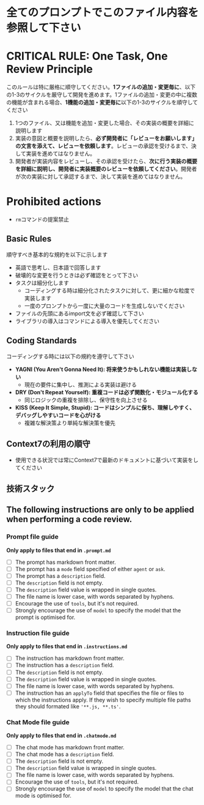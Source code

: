 # 全てのプロンプトでこのファイル内容を参照して下さい

# CRITICAL RULE: One Task, One Review Principle

このルールは特に厳格に順守してください。**1ファイルの追加・変更毎に**、以下の1-3のサイクルを厳守して開発を進めます。1ファイルの追加・変更の中に複数の機能が含まれる場合、**1機能の追加・変更毎に**以下の1-3のサイクルを順守してください

1. 1つのファイル、又は機能を追加・変更した場合、その実装の概要を詳細に説明します
2. 実装の意図と概要を説明したら、**必ず開発者に「レビューをお願いします」の文言を添えて、レビューを依頼します**。レビューの承認を受けるまで、決して実装を進めてはなりません。
3. 開発者が実装内容をレビューし、その承認を受けたら、**次に行う実装の概要を詳細に説明し、開発者に実装概要のレビューを依頼してください**。開発者が次の実装に対して承認するまで、決して実装を進めてはなりません。

# Prohibited actions
- `rm`コマンドの提案禁止

## Basic Rules

順守すべき基本的な規約を以下に示します

- 英語で思考し、日本語で回答します
- 破壊的な変更を行うときは必ず確認をとって下さい
- タスクは細分化します
  - コーディングする時は細分化されたタスクに対して、更に細かな粒度で実装します
  - 一度のプロンプトから一度に大量のコードを生成しないでください
- ファイルの先頭にあるimport文を必ず確認して下さい
- ライブラリの導入はコマンドによる導入を優先してください

## Coding Standards

コーディングする時には以下の規約を遵守して下さい

- **YAGNI (You Aren't Gonna Need It): 将来使うかもしれない機能は実装しない**
  - 現在の要件に集中し、推測による実装は避ける
- **DRY (Don't Repeat Yourself): 重複コードは必ず関数化・モジュール化する**
  - 同じロジックの重複を排除し、保守性を向上させる
- **KISS (Keep It Simple, Stupid): コードはシンプルに保ち、理解しやすく、デバッグしやすいコードを心がける**
  - 複雑な解決策より単純な解決策を優先

## Context7の利用の順守

- 使用できる状況では常にContext7で最新のドキュメントに基づいて実装をしてください

## 技術スタック

<!-- 技術スタックを記述

### フロントエンド
react 18

### バックエンド
ruby on rails 7

### データベース

### インフラ

-->

## The following instructions are only to be applied when performing a code review.

### Prompt file guide

**Only apply to files that end in `.prompt.md`**

* [ ] The prompt has markdown front matter.
* [ ] The prompt has a `mode` field specified of either `agent` or `ask`.
* [ ] The prompt has a `description` field.
* [ ] The `description` field is not empty.
* [ ] The `description` field value is wrapped in single quotes.
* [ ] The file name is lower case, with words separated by hyphens.
* [ ] Encourage the use of `tools`, but it's not required.
* [ ] Strongly encourage the use of `model` to specify the model that the prompt is optimised for.

### Instruction file guide

**Only apply to files that end in `.instructions.md`**

* [ ] The instruction has markdown front matter.
* [ ] The instruction has a `description` field.
* [ ] The `description` field is not empty.
* [ ] The `description` field value is wrapped in single quotes.
* [ ] The file name is lower case, with words separated by hyphens.
* [ ] The instruction has an `applyTo` field that specifies the file or files to which the instructions apply. If they wish to specify multiple file paths they should formated like `'**.js, **.ts'`.

### Chat Mode file guide

**Only apply to files that end in `.chatmode.md`**

* [ ] The chat mode has markdown front matter.
* [ ] The chat mode has a `description` field.
* [ ] The `description` field is not empty.
* [ ] The `description` field value is wrapped in single quotes.
* [ ] The file name is lower case, with words separated by hyphens.
* [ ] Encourage the use of `tools`, but it's not required.
* [ ] Strongly encourage the use of `model` to specify the model that the chat mode is optimised for.
